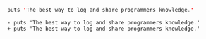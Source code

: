 ```ruby:testets.java
puts 'The best way to log and share programmers knowledge.'
```

```diff_ruby
- puts 'The best way to log and share programmers knowledge.'
+ puts 'The best way to log and share programmers knowledge.'
```